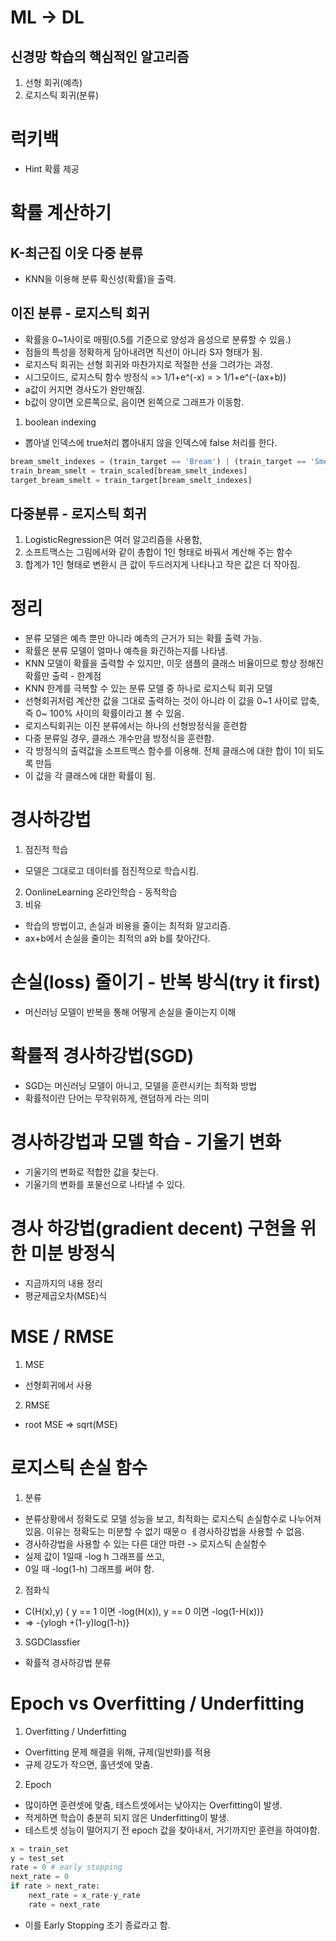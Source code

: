 # ML -> DL
## 신경망 학습의 핵심적인 알고리즘
1. 선형 회귀(예측)
2. 로지스틱 회귀(분류)

# 럭키백
- Hint 확률 제공

# 확률 계산하기
## K-최근집 이웃 다중 분류
- KNN을 이용해 분류 확신성(확률)을 출력.

## 이진 분류 - 로지스틱 회귀
- 확률을 0~1사이로 매핑(0.5를 기준으로 양성과 음성으로 분류할 수 있음.)
- 점들의 특성을 정확하게 담아내려면 직선이 아니라 S자 형태가 됨.
- 로지스틱 회귀는 선형 회귀와 마찬가지로 적절한 선을 그려가는 과정.
- 시그모이드, 로지스틱 함수 방정식 => 1/1+e^(-x) = > 1/1+e^(-(ax+b))
- a값이 커지면 경사도가 완만해짐.
- b값이 양이면 오른쪽으로, 음이면 왼쪽으로 그래프가 이동함.

1. boolean indexing
- 뽑아낼 인덱스에 true처리 뽑아내지 않을 인덱스에 false 처리를 한다.

```python
bream_smelt_indexes = (train_target == 'Bream') | (train_target == 'Smelt')
train_bream_smelt = train_scaled[bream_smelt_indexes]
target_bream_smelt = train_target[bream_smelt_indexes]
```



## 다중분류 - 로지스틱 회귀
1. LogisticRegression은 여러 알고리즘을 사용함,
2. 소프트맥스는 그림에서와 같이 총합이 1인 형태로 바꿔서 계산해 주는 함수
3. 합계가 1인 형태로 변환시 큰 값이 두드러지게 나타나고 작은 값은 더 작아짐.


# 정리
- 분류 모델은 예측 뿐만 아니라 예측의 근거가 되는 확률 출력 가능.
- 확률은 분류 모델이 얼마나 예측을 화긴하는지를 나타냄.
- KNN 모델이 확률을 출력할 수 있지만, 이웃 샘플의 클래스 비율이므로 항상 정해진 확률만 출력 - 한계점
- KNN 한계를 극복할 수 있는 분류 모델 중 하나로 로지스틱 회귀 모델
- 선형회귀처럼 계산한 값을 그대로 출력하는 것이 아니라 이 값을 0~1 사이로 압축, 즉 0~ 100% 사이의 확률이라고 볼 수 있음.
- 로지스틱회귀는 이진 분류에서는 하나의 선형방정식을 훈련함
- 다중 분류일 경우, 클래스 개수만큼 방정식을 훈련함.
- 각 방정식의 출력값을 소프트맥스 함수를 이용해. 전체 클래스에 대한 합이 1이 되도록 만듬
- 이 값을 각 클래스에 대한 확률이 됨.

# 경사하강법
1. 점진적 학습
- 모델은 그대로고 데이터를 점진적으로 학습시킴.
2. OonlineLearning 온라인학습 - 동적학습
3. 비유
- 학습의 방법이고, 손실과 비용을 줄이는 최적화 알고리즘.
- ax+b에서 손실을 줄이는 최적의 a와 b를 찾아간다.

# 손실(loss) 줄이기 - 반복 방식(try it first)
- 머신러닝 모델이 반복을 통해 어떻게 손실을 줄이는지 이해

# 확률적 경사하강법(SGD)
- SGD는 머신러닝 모델이 아니고, 모델을 훈련시키는 최적화 방법
- 확률적이란 단어는 무작위하게, 랜덤하게 라는 의미

# 경사하강법과 모델 학습 - 기울기 변화
- 기울기의 변화로 적합한 값을 찾는다.
- 기울기의 변화를 포물선으로 나타낼 수 있다.

# 경사 하강법(gradient decent) 구현을 위한 미분 방정식
- 지금까지의 내용 정리
- 평균제곱오차(MSE)식


# MSE / RMSE
1. MSE
- 선형회귀에서 사용
2. RMSE 
- root MSE => sqrt(MSE) 

# 로지스틱 손실 함수
1. 분류
- 분류상황에서 정확도로 모델 성능을 보고, 최적화는 로지스틱 손실함수로 나누어져 있음.
이유는 정확도는 미분할 수 없기 때문ㅇ ㅔ경사하강법을 사용할 수 없음.
- 경사하강법을 사용할 수 있는 다른 대안 마련 -> 로지스틱 손실함수
- 실제 값이 1일때 -log h 그래프를 쓰고,
- 0일 때 -log(1-h) 그래프를 써야 함.
2. 점화식

- C(H(x),y) { y == 1 이면 -log(H(x)), y == 0 이면 -log(1-H(x))}
- => -{ylogh +(1-y)log(1-h)}

3. SGDClassfier
- 확률적 경사하강법 분류


# Epoch vs Overfitting / Underfitting
1. Overfitting / Underfitting
- Overfitting 문제 해결을 위해, 규제(일반화)를 적용
- 규제 강도가 작으면, 훌년셋에 맞춤.

2. Epoch
- 많이하면 훈련셋에 맞춤, 테스트셋에서는 낮아지는 Overfitting이 발생.
- 적게하면 학습이 충분히 되지 않은 Underfitting이 발생.
- 테스트셋 성능이 떨어지기 전 epoch 값을 찾아내서, 거기까지만 훈련을 하여야함.
```python
x = train_set
y = test_set
rate = 0 # early stopping
next_rate = 0 
if rate > next_rate:
    next_rate = x_rate-y_rate
    rate = next_rate
```
- 이를 Early Stopping 조기 종료라고 함.
